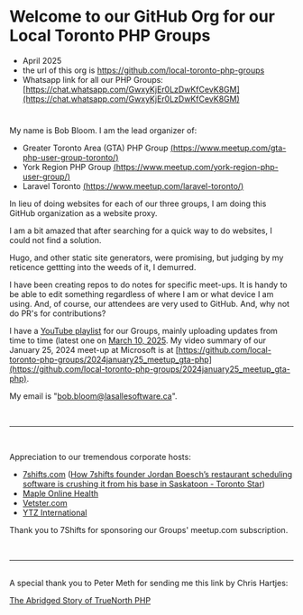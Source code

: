 # Welcome to our GitHub Org for our Local Toronto PHP Groups
- April 2025
- the url of this org is https://github.com/local-toronto-php-groups
- Whatsapp link for all our PHP Groups: [https://chat.whatsapp.com/GwxyKjEr0LzDwKfCevK8GM](https://chat.whatsapp.com/GwxyKjEr0LzDwKfCevK8GM)

#
My name is Bob Bloom. I am the lead organizer of:
- Greater Toronto Area (GTA) PHP Group [(https://www.meetup.com/gta-php-user-group-toronto/)](https://www.meetup.com/gta-php-user-group-toronto/)
- York Region PHP Group [(https://www.meetup.com/york-region-php-user-group/)](https://www.meetup.com/york-region-php-user-group/)
- Laravel Toronto [(https://www.meetup.com/laravel-toronto/)](https://www.meetup.com/laravel-toronto/)

In lieu of doing websites for each of our three groups, I am doing this GitHub organization as a website proxy. 

I am a bit amazed that after searching for a quick way to do websites, I could not find a solution. 

Hugo, and other static site generators, were promising, but judging by my reticence gettting into the weeds of it, I demurred.

I have been creating repos to do notes for specific meet-ups. It is handy to be able to edit something regardless of where I am or what device I am using. And, of course, our attendees are very used to GitHub. And, why not do PR's for contributions? 

I have a [YouTube playlist](https://www.youtube.com/playlist?list=PLXgN_ee2MsFKWqHgS-Pv3Vz515RRAjdLh) for our Groups, mainly uploading updates from time to time (latest one on [March 10, 2025](https://www.youtube.com/watch?v=Vbw3oz5NDZk). My video summary of our January 25, 2024 meet-up at Microsoft is at [https://github.com/local-toronto-php-groups/2024january25_meetup_gta-php](https://github.com/local-toronto-php-groups/2024january25_meetup_gta-php).

My email is "bob.bloom@lasallesoftware.ca". 

<br />
<hr />
<br />

Appreciation to our tremendous corporate hosts:
- [7shifts.com](https://7shifts.com) ([How 7shifts founder Jordan Boesch’s restaurant scheduling software is crushing it from his base in Saskatoon - Toronto Star](https://www.thestar.com/business/how-7shifts-founder-jordan-boesch-s-restaurant-scheduling-software-is-crushing-it-from-his-base/article_0adf3fff-8069-5813-abb5-abf61dee1e0f.html))
- [Maple Online Health](https://getmaple.ca)
- [Vetster.com](https://vetster.com)
- [YTZ International](https://ytz.com)

Thank you to 7Shifts for sponsoring our Groups' meetup.com subscription.

<br />
<hr />
<br />
A special thank you to Peter Meth for sending me this link by  Chris Hartjes:

[The Abridged Story of TrueNorth PHP](https://grumpy-learning.com/blog/2024/11/04/true-north-php/)
